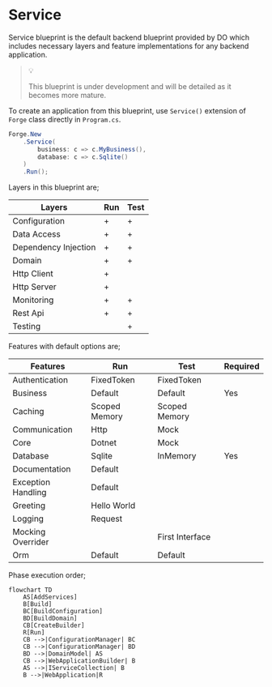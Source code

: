 # Service

Service blueprint is the default backend blueprint provided by DO which 
includes necessary layers and feature implementations for any backend 
application.

> :bulb:
>
> This blueprint is under development and will be detailed as it becomes more 
> mature.

To create an application from this blueprint, use `Service()` extension of 
`Forge` class directly in `Program.cs`.

```csharp
Forge.New
    .Service(
        business: c => c.MyBusiness(),
        database: c => c.Sqlite()
    )
    .Run();
```

Layers in this blueprint are;

| Layers               | Run | Test |
| -------------------- | --- | ---- |
| Configuration        | +   | +    |
| Data Access          | +   | +    |
| Dependency Injection | +   | +    |
| Domain               | +   | +    |
| Http Client          | +   |      |
| Http Server          | +   |      |
| Monitoring           | +   | +    |
| Rest Api             | +   | +    |
| Testing              |     | +    |

Features with default options are;

| Features           | Run           | Test            | Required |
| ------------------ | ------------- | --------------- | -------- |
| Authentication     | FixedToken    | FixedToken      |          |
| Business           | Default       | Default         | Yes      |
| Caching            | Scoped Memory | Scoped Memory   |          |
| Communication      | Http          | Mock            |          |
| Core               | Dotnet        | Mock            |          |
| Database           | Sqlite        | InMemory        | Yes      |
| Documentation      | Default       |                 |          |
| Exception Handling | Default       |                 |          |
| Greeting           | Hello World   |                 |          |
| Logging            | Request       |                 |          |
| Mocking Overrider  |               | First Interface |          |
| Orm                | Default       | Default         |          |

Phase execution order;

```mermaid
flowchart TD
    AS[AddServices]
    B[Build]
    BC[BuildConfiguration]
    BD[BuildDomain]
    CB[CreateBuilder]
    R[Run]
    CB -->|ConfigurationManager| BC
    CB -->|ConfigurationManager| BD
    BD -->|DomainModel| AS
    CB -->|WebApplicationBuilder| B
    AS -->|IServiceCollection| B
    B -->|WebApplication|R
```    